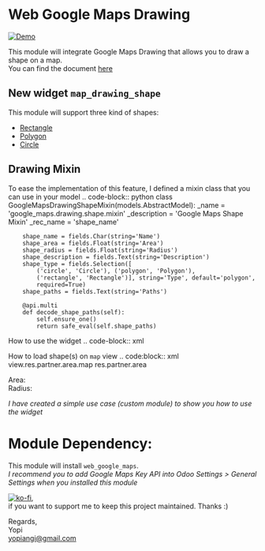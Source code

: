 Web Google Maps Drawing
=======================   

[![Demo](https://i.ytimg.com/vi/DDUFT6XP8AU/2.jpg)](https://youtu.be/DDUFT6XP8AU "Demo")    

This module will integrate Google Maps Drawing that allows you to draw a shape on a map.    
You can find the document [here](https://developers.google.com/maps/documentation/javascript/examples/drawing-tools)


## New widget `map_drawing_shape`

This module will support three kind of shapes:    
- [Rectangle](https://developers.google.com/maps/documentation/javascript/examples/rectangle-simple)    
- [Polygon](https://developers.google.com/maps/documentation/javascript/examples/polygon-simple)    
- [Circle](https://developers.google.com/maps/documentation/javascript/examples/polygon-simple)    


## Drawing Mixin    
To ease the implementation of this feature, I defined a mixin class that you can use in your model
.. code-block:: python
    class GoogleMapsDrawingShapeMixin(models.AbstractModel):
        _name = 'google_maps.drawing.shape.mixin'
        _description = 'Google Maps Shape Mixin'
        _rec_name = 'shape_name'
    
        shape_name = fields.Char(string='Name')
        shape_area = fields.Float(string='Area')
        shape_radius = fields.Float(string='Radius')
        shape_description = fields.Text(string='Description')
        shape_type = fields.Selection([
            ('circle', 'Circle'), ('polygon', 'Polygon'),
            ('rectangle', 'Rectangle')], string='Type', default='polygon', 
            required=True)
        shape_paths = fields.Text(string='Paths')
    
        @api.multi
        def decode_shape_paths(self):
            self.ensure_one()
            return safe_eval(self.shape_paths)

How to use the widget
.. code-block:: xml
     <field name="shape_paths" widget="map_drawing_shape"/>


How to load shape(s) on `map` view
.. code:block:: xml
    <record id="view_res_partner_area_map" model="ir.ui.view">
        <field name="name">view.res.partner.area.map</field>
        <field name="model">res.partner.area</field>
        <field name="arch" type="xml">
            <map library="drawing" string="Shape">
                <field name="partner_id"/>
                <field name="shape_name"/>
                <field name="shape_description"/>
                <field name="shape_type"/>
                <field name="shape_radius"/>
                <field name="shape_area"/>
                <field name="shape_paths"/>
                <templates>
                    <t t-name="kanban-box">
                        <div class="oe_kanban_global_click">
                            <div class="oe_kanban_details">
                                <strong class="o_kanban_record_title oe_partner_heading">
                                    <field name="shape_name"/>
                                </strong>
                                <div>
                                    <field name="shape_description"/>
                                </div>
                                <div attrs="{'invisible': [('shape_type', 'not in', ['rectangle', 'polygon'])]}">
                                    Area: <field name="shape_area"/>
                                </div>
                                <div attrs="{'invisible': [('shape_type', '!=', 'circle')]}">
                                    Radius: <field name="shape_radius"/>
                                </div>
                            </div>
                        </div>
                    </t>
                </templates>
            </map>
        </field>
    </record>

_I have created a simple use case (custom module) to show you how to use the widget_

# Module Dependency:
This module will install `web_google_maps`.    
*I recommend you to add Google Maps Key API into Odoo Settings > General Settings when you installed this module*

[![ko-fi](https://www.ko-fi.com/img/donate_sm.png)](https://ko-fi.com/P5P4FOM0),    
if you want to support me to keep this project maintained. Thanks :)

Regards,  
Yopi  
yopiangi@gmail.com